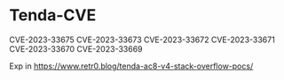 # Tenda-CVE
CVE-2023-33675
CVE-2023-33673
CVE-2023-33672
CVE-2023-33671
CVE-2023-33670
CVE-2023-33669

Exp in https://www.retr0.blog/tenda-ac8-v4-stack-overflow-pocs/
